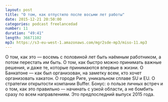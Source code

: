 ```yaml
---
layout: post
title: "О том, как отпустило после восьми лет работы"
date: 2015-12-21 20:50:00
categories: podcast freelancedad
number: 11
duration: "49:41"
length: 36671102
mp3: https://s3-eu-west-1.amazonaws.com/mgr2sde-mp3/miso-11.mp3
---
```


О том, как это — восемь с половиной лет быть наёмным работником, а потом перестать им быть. О том, как быстро можно принимать важные решения, и даже те, которые принимаются впервые в жизни. О Банкатоне — как был организован, на заметку всем, кто хочет организовать хакатон. О городе Риге, уникальном сплаве SU и EU. О стратегии открытости компании Buffer. Бонус: о пользе личных встреч и о том, как это правильно — начинать с узкой области, а не бомбить сразу по всем направлениям. Это предпоследний выпуск 2015 года.

